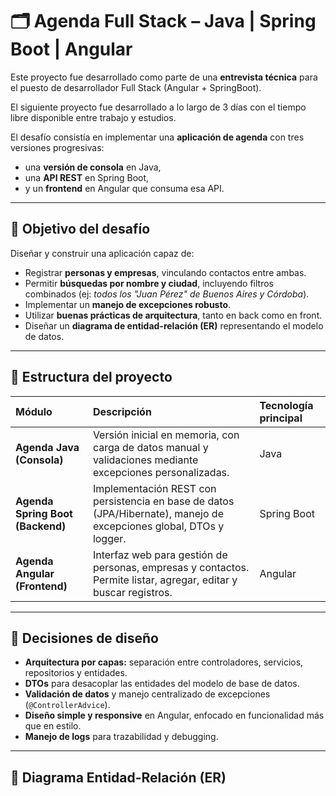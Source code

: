 # 🗂️ Agenda Full Stack – Java | Spring Boot | Angular

Este proyecto fue desarrollado como parte de una **entrevista técnica** para el puesto de desarrollador Full Stack (Angular + SpringBoot).       

El siguiente proyecto fue desarrollado a lo largo de 3 días con el tiempo libre disponible entre trabajo y estudios.

El desafío consistía en implementar una **aplicación de agenda** con tres versiones progresivas:  
- una **versión de consola** en Java,  
- una **API REST** en Spring Boot,  
- y un **frontend** en Angular que consuma esa API.

---

## 🚀 Objetivo del desafío

Diseñar y construir una aplicación capaz de:
- Registrar **personas y empresas**, vinculando contactos entre ambas.  
- Permitir **búsquedas por nombre y ciudad**, incluyendo filtros combinados (ej: *todos los "Juan Pérez" de Buenos Aires y Córdoba*).  
- Implementar un **manejo de excepciones robusto**.  
- Utilizar **buenas prácticas de arquitectura**, tanto en back como en front.  
- Diseñar un **diagrama de entidad-relación (ER)** representando el modelo de datos.

---

## 🧩 Estructura del proyecto

| Módulo | Descripción | Tecnología principal |
|:--|:--|:--|
| **Agenda Java (Consola)** | Versión inicial en memoria, con carga de datos manual y validaciones mediante excepciones personalizadas. | Java |
| **Agenda Spring Boot (Backend)** | Implementación REST con persistencia en base de datos (JPA/Hibernate), manejo de excepciones global, DTOs y logger. | Spring Boot |
| **Agenda Angular (Frontend)** | Interfaz web para gestión de personas, empresas y contactos. Permite listar, agregar, editar y buscar registros. | Angular |

---

## 🧠 Decisiones de diseño

- **Arquitectura por capas:** separación entre controladores, servicios, repositorios y entidades.  
- **DTOs** para desacoplar las entidades del modelo de base de datos.  
- **Validación de datos** y manejo centralizado de excepciones (`@ControllerAdvice`).  
- **Diseño simple y responsive** en Angular, enfocado en funcionalidad más que en estilo.  
- **Manejo de logs** para trazabilidad y debugging.

---

## 🧮 Diagrama Entidad-Relación (ER)


